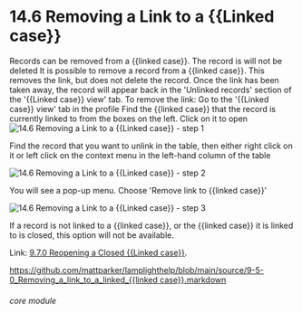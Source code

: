 # 14.6 Removing a Link to a {{Linked case}}

Records can be removed from a {{linked case}}. The record is will not be deleted
It is possible to remove a record from a {{linked case}}. This removes the link, but does not delete the record. Once the link has been taken away, the record will appear back in the &#039;Unlinked records&#039; section of the &#039;{{Linked case}} view&#039; tab.
To remove the link:
Go to the &#039;{{Linked case}} view&#039; tab in the profile
Find the {{linked case}} that the record is currently linked to from the boxes on the left. Click on it to open
![14.6 Removing a Link to a {{Linked case}} - step 1](14.6_Removing_a_Link_to_a_Case_im_1.png)

Find the record that you want to unlink in the table, then either right click on it or left click on the context menu in the left-hand column of the table

![14.6 Removing a Link to a {{Linked case}} - step 2](14.6_Removing_a_Link_to_a_Case_im_2.png)

You will see a pop-up menu. Choose &#039;Remove link to {{linked case}}&#039;

![14.6 Removing a Link to a {{Linked case}} - step 3](14.6_Removing_a_Link_to_a_Case_im_3.png)

If a record is not linked to a {{linked case}}, or the {{linked case}} it is linked to is closed, this option will not be available.

Link: [9.7.0 Reopening a Closed {{Linked case}}](https://lamplight.online/en/help/index/p/9.7.0).

[https://github.com/mattparker/lamplighthelp/blob/main/source/9-5-0_Removing_a_link_to_a_linked_{{linked case}}.markdown](https://github.com/mattparker/lamplighthelp/blob/main/source/9-5-0_Removing_a_link_to_a_linked_case.markdown)


###### core module